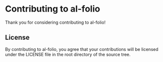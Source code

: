 # Contributing to al-folio

Thank you for considering contributing to al-folio!

## License

By contributing to al-folio, you agree that your contributions will be licensed
under the LICENSE file in the root directory of the source tree.
